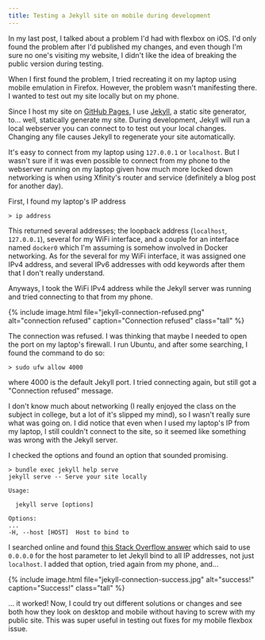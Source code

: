 ```yaml
---
title: Testing a Jekyll site on mobile during development
---
```


In my last post, I talked about a problem I'd had with flexbox on iOS. I'd only found the problem after I'd published my changes, and even though I'm sure no one's visiting my website, I didn't like the idea of breaking the public version during testing.

When I first found the problem, I tried recreating it on my laptop using mobile emulation in Firefox. However, the problem wasn't manifesting there. I wanted to test out my site locally but on my phone.

Since I host my site on [GitHub Pages][1], I use [Jekyll][2], a static site generator, to... well, statically generate my site. During development, Jekyll will run a local webserver you can connect to to test out your local changes. Changing any file causes Jekyll to regenerate your site automatically.

It's easy to connect from my laptop using `127.0.0.1` or `localhost`. But I wasn't sure if it was even possible to connect from my phone to the webserver running on my laptop given how much more locked down networking is when using Xfinity's router and service (definitely a blog post for another day).

First, I found my laptop's IP address

```
> ip address
```

This returned several addresses; the loopback address (`localhost`, `127.0.0.1`), several for my WiFi interface, and a couple for an interface named `docker0` which I'm assuming is somehow involved in Docker networking. As for the several for my WiFi interface, it was assigned one IPv4 address, and several IPv6 addresses with odd keywords after them that I don't really understand.

Anyways, I took the WiFi IPv4 address while the Jekyll server was running and tried connecting to that from my phone.

{% include image.html file="jekyll-connection-refused.png" alt="connection refused" caption="Connection refused" class="tall" %}

The connection was refused. I was thinking that maybe I needed to open the port on my laptop's firewall. I run Ubuntu, and after some searching, I found the command to do so:

```
> sudo ufw allow 4000
```

where 4000 is the default Jekyll port. I tried connecting again, but still got a "Connection refused" message.

I don't know much about networking (I really enjoyed the class on the subject in college, but a lot of it's slipped my mind), so I wasn't really sure what was going on. I did notice that even when I used my laptop's IP from my laptop, I still couldn't connect to the site, so it seemed like something was wrong with the Jekyll server.

I checked the options and found an option that sounded promising.

```
> bundle exec jekyll help serve
jekyll serve -- Serve your site locally

Usage:

  jekyll serve [options]

Options:
...
-H, --host [HOST]  Host to bind to
```

I searched online and found [this Stack Overflow answer][3] which said to use `0.0.0.0` for the host parameter to let Jekyll bind to all IP addresses, not just `localhost`. I added that option, tried again from my phone, and...

{% include image.html file="jekyll-connection-success.jpg" alt="success!" caption="Success!" class="tall" %}

... it worked! Now, I could try out different solutions or changes and see both how they look on desktop and mobile without having to screw with my public site. This was super useful in testing out fixes for my mobile flexbox issue.

[1]: https://pages.github.com/
[2]: https://jekyllrb.com/
[3]: https://stackoverflow.com/a/16608698
